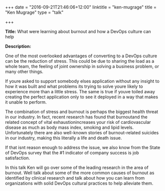 +++
date = "2016-09-21T21:46:06+12:00"
linktitle = "ken-mugrage"
title = "Ken Mugrage"
type = "talk"

+++

<div class="span-15  ">
  <div class="span-15  last ">
  <p><strong>Title:</strong>
What were learning about burnout and how a DevOps culture can help
</p>

<p><strong>Description:</strong></p>

<p>One of the most overlooked advantages of converting to a DevOps culture can be the reduction of stress. This could be due to sharing the load as a whole team, the feeling of joint ownership in solving a business problem, or many other things.</p>

<p>If youre asked to support somebody elses application without any insight to how it was built and what problems its trying to solve youre likely to experience more than a little stress. The same is true if youve toiled away creating the perfect application only to see it deployed in a way that makes it unable to perform.</p>

<p>The combination of stress and burnout is perhaps the biggest health threat in our industry. In fact, recent research has found that burnoutand the related concept of vital exhaustionincreases your risk of cardiovascular disease as much as body mass index, smoking and lipid levels. Unfortunately there are also well-known stories of burnout-related suicides in our industry, making this literally a life and death issue.</p>

<p>If that isnt reason enough to address the issue, we also know from the State of DevOps survey that the #1 indicator of company success is job satisfaction.</p>

<p>In this talk Ken will go over some of the leading research in the area of burnout. Well talk about some of the more common causes of burnout as identified by clinical research and talk about how you can learn from organizations with solid DevOps cultural practices to help alleviate them.</p>

  </div>
</div>


